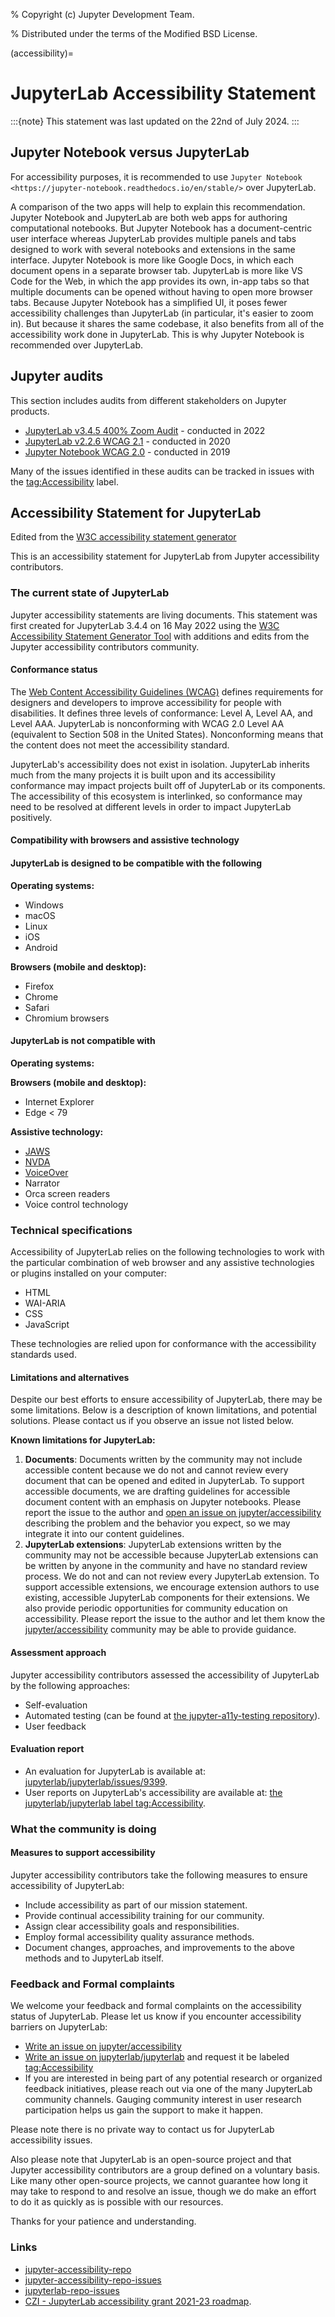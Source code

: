 % Copyright (c) Jupyter Development Team.

% Distributed under the terms of the Modified BSD License.

(accessibility)=

# JupyterLab Accessibility Statement

:::{note}
This statement was last updated on the 22nd of July 2024.
:::

## Jupyter Notebook versus JupyterLab

For accessibility purposes, it is recommended to use `Jupyter Notebook
<https://jupyter-notebook.readthedocs.io/en/stable/>` over JupyterLab.

A comparison of the two apps will help to explain this recommendation. Jupyter
Notebook and JupyterLab are both web apps for authoring computational notebooks.
But Jupyter Notebook has a document-centric user interface whereas JupyterLab
provides multiple panels and tabs designed to work with several notebooks and
extensions in the same interface. Jupyter Notebook is more like Google Docs, in
which each document opens in a separate browser tab. JupyterLab is more like VS
Code for the Web, in which the app provides its own, in-app tabs so that
multiple documents can be opened without having to open more browser tabs.
Because Jupyter Notebook has a simplified UI, it poses fewer accessibility
challenges than JupyterLab (in particular, it's easier to zoom in). But because
it shares the same codebase, it also benefits from all of the accessibility work
done in JupyterLab. This is why Jupyter Notebook is recommended over JupyterLab.

## Jupyter audits

This section includes audits from different stakeholders on Jupyter products.

- [JupyterLab v3.4.5 400% Zoom Audit](https://github.com/Quansight-Labs/jupyterlab-accessible-themes/issues/34) - conducted in 2022
- [JupyterLab v2.2.6 WCAG 2.1](https://github.com/jupyterlab/jupyterlab/issues/9399) - conducted in 2020
- [Jupyter Notebook WCAG 2.0](https://github.com/jupyter/accessibility/issues/7) - conducted in 2019

Many of the issues identified in these audits can be tracked in issues with the [tag:Accessibility](https://github.com/jupyterlab/jupyterlab/issues?q=is%3Aopen+is%3Aissue+label%3Atag%3AAccessibility) label.

## Accessibility Statement for JupyterLab

Edited from the [W3C accessibility statement generator](https://www.w3.org/WAI/planning/statements/generator/#create)

This is an accessibility statement for JupyterLab from Jupyter accessibility contributors.

### The current state of JupyterLab

Jupyter accessibility statements are living documents. This statement was first created for JupyterLab 3.4.4 on 16 May 2022 using the [W3C Accessibility Statement Generator Tool](https://www.w3.org/WAI/planning/statements/) with additions and edits from the Jupyter accessibility contributors community.

#### Conformance status

The [Web Content Accessibility Guidelines (WCAG)](https://www.w3.org/WAI/standards-guidelines/wcag) defines requirements for designers and developers to improve accessibility for people with disabilities. It defines three levels of conformance: Level A, Level AA, and Level AAA. JupyterLab is nonconforming with WCAG 2.0 Level AA (equivalent to Section 508 in the United States). Nonconforming means that the content does not meet the accessibility standard.

JupyterLab's accessibility does not exist in isolation. JupyterLab inherits much from the many projects it is built upon and its accessibility conformance may impact projects built off of JupyterLab or its components. The accessibility of this ecosystem is interlinked, so conformance may need to be resolved at different levels in order to impact JupyterLab positively.

#### Compatibility with browsers and assistive technology

#### JupyterLab is designed to be compatible with the following

**Operating systems:**

- Windows
- macOS
- Linux
- iOS
- Android

**Browsers (mobile and desktop):**

- Firefox
- Chrome
- Safari
- Chromium browsers

#### JupyterLab is not compatible with

**Operating systems:**

**Browsers (mobile and desktop):**

- Internet Explorer
- Edge < 79

**Assistive technology:**

- [JAWS](<https://en.wikipedia.org/wiki/JAWS_(screen_reader)>)
- [NVDA](https://assistivlabs.com/assistive-tech/screen-readers/nvda)
- [VoiceOver](https://www.apple.com/accessibility/vision/)
- Narrator
- Orca screen readers
- Voice control technology

### Technical specifications

Accessibility of JupyterLab relies on the following technologies to work with the particular combination of web browser and any assistive technologies or plugins installed on your computer:

- HTML
- WAI-ARIA
- CSS
- JavaScript

These technologies are relied upon for conformance with the accessibility standards used.

#### Limitations and alternatives

Despite our best efforts to ensure accessibility of JupyterLab, there may be some limitations. Below is a description of known limitations, and potential solutions. Please contact us if you observe an issue not listed below.

**Known limitations for JupyterLab:**

1. **Documents**: Documents written by the community may not include accessible content because we do not and cannot review every document that can be opened and edited in JupyterLab.
   To support accessible documents, we are drafting guidelines for accessible document content with an emphasis on Jupyter notebooks.
   Please report the issue to the author and [open an issue on jupyter/accessibility](https://github.com/jupyter/accessibility/issues/new)
   describing the problem and the behavior you expect, so we may integrate it into our content guidelines.
2. **JupyterLab extensions**: JupyterLab extensions written by the community may not be accessible
   because JupyterLab extensions can be written by anyone in the community and have no standard review process.
   We do not and can not review every JupyterLab extension. To support accessible extensions,
   we encourage extension authors to use existing, accessible JupyterLab components for their extensions.
   We also provide periodic opportunities for community education on accessibility.
   Please report the issue to the author and let them know the [jupyter/accessibility](https://github.com/jupyter/accessibility/) community may be able to provide guidance.

#### Assessment approach

Jupyter accessibility contributors assessed the accessibility of JupyterLab by the following approaches:

- Self-evaluation
- Automated testing (can be found at [the jupyter-a11y-testing repository](https://github.com/Quansight-Labs/jupyter-a11y-testing)).
- User feedback

#### Evaluation report

- An evaluation for JupyterLab is available at: [jupyterlab/jupyterlab/issues/9399](https://github.com/jupyterlab/jupyterlab/issues/9399).
- User reports on JupyterLab's accessibility are available at: [the jupyterlab/jupyterlab label tag:Accessibility](https://github.com/jupyterlab/jupyterlab/labels/tag%3AAccessibility).

### What the community is doing

#### Measures to support accessibility

Jupyter accessibility contributors take the following measures to ensure accessibility of JupyterLab:

- Include accessibility as part of our mission statement.
- Provide continual accessibility training for our community.
- Assign clear accessibility goals and responsibilities.
- Employ formal accessibility quality assurance methods.
- Document changes, approaches, and improvements to the above methods and to JupyterLab itself.

### Feedback and Formal complaints

We welcome your feedback and formal complaints on the accessibility status of JupyterLab.
Please let us know if you encounter accessibility barriers on JupyterLab:

- [Write an issue on jupyter/accessibility](https://github.com/jupyter/accessibility/issues/new)
- [Write an issue on jupyterlab/jupyterlab](https://github.com/jupyterlab/jupyterlab/issues/new) and request it be labeled [tag:Accessibility](https://github.com/jupyterlab/jupyterlab/labels/tag%3AAccessibility)
- If you are interested in being part of any potential research or organized feedback initiatives, please reach out via one of the many JupyterLab community channels. Gauging community interest in user research participation helps us gain the support to make it happen.

Please note there is no private way to contact us for JupyterLab accessibility issues.

Also please note that JupyterLab is an open-source project and that Jupyter accessibility contributors are a group defined on a voluntary basis. Like many other open-source projects, we cannot guarantee how long it may take to respond to and resolve an issue, though we do make an effort to do it as quickly as is possible with our resources.

Thanks for your patience and understanding.

### Links

- [jupyter-accessibility-repo](https://github.com/jupyter/accessibility)
- [jupyter-accessibility-repo-issues](https://github.com/jupyter/accessibility/issues/new)
- [jupyterlab-repo-issues](https://github.com/jupyterlab/jupyterlab/issues/new)
- [CZI - JupyterLab accessibility grant 2021-23 roadmap](https://jupyter-a11y.netlify.app/roadmap/intro.html).

